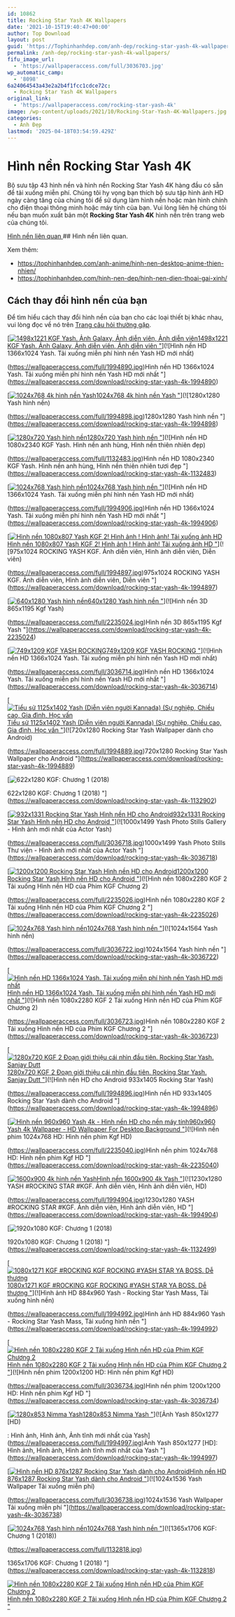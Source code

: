 ```yaml
---
id: 10862
title: Rocking Star Yash 4K Wallpapers
date: '2021-10-15T19:40:47+00:00'
author: Top Download
layout: post
guid: 'https://Tophinhanhdep.com/anh-dep/rocking-star-yash-4k-wallpapers/'
permalink: /anh-dep/rocking-star-yash-4k-wallpapers/
fifu_image_url:
  - 'https://wallpaperaccess.com/full/3036703.jpg'
wp_automatic_camp:
  - '8098'
6a24064543a43e2a2b4f1fcc1cdce72c:
  - Rocking Star Yash 4K Wallpapers
original_link:
  - 'https://wallpaperaccess.com/rocking-star-yash-4k'
image: /wp-content/uploads/2021/10/Rocking-Star-Yash-4K-Wallpapers.jpg
categories:
  - Ảnh Đẹp
lastmod: '2025-04-18T03:54:59.429Z'
---
```

# Hình nền Rocking Star Yash 4K

Bộ sưu tập 43 hình nền và hình nền Rocking Star Yash 4K hàng đầu có sẵn để tải xuống miễn phí. Chúng tôi hy vọng bạn thích bộ sưu tập hình ảnh HD ngày càng tăng của chúng tôi để sử dụng làm hình nền hoặc màn hình chính cho điện thoại thông minh hoặc máy tính của bạn. Vui lòng liên hệ chúng tôi nếu bạn muốn xuất bản một **Rocking Star Yash 4K** hình nền trên trang web của chúng tôi.

[Hình nền liên quan ](#related) ## Hình nền liên quan.

   
 Xem thêm:

   
- <https://tophinhanhdep.com/anh-anime/hinh-nen-desktop-anime-thien-nhien/>
- <https://tophinhanhdep.com/hinh-nen-dep/hinh-nen-dien-thoai-gai-xinh/>

## Cách thay đổi hình nền của bạn

Để tìm hiểu cách thay đổi hình nền của bạn cho các loại thiết bị khác nhau, vui lòng đọc về nó trên [Trang câu hỏi thường gặp](https://tophinhanhdep.com/faq/).

  
[[![1498x1221 KGF Yash.  Ảnh Galaxy, Ảnh diễn viên, Ảnh diễn viên](https://wallpaperaccess.com/full/3036703.jpg)1498x1221 KGF Yash. Ảnh Galaxy, Ảnh diễn viên, Ảnh diễn viên "](https://wallpaperaccess.com/download/rocking-star-yash-4k-3036703)](![Hình nền HD 1366x1024 Yash.  Tải xuống miễn phí hình nền Yash HD mới nhất)

(https://wallpaperaccess.com/full/1994890.jpg)Hình nền HD 1366x1024 Yash. Tải xuống miễn phí hình nền Yash HD mới nhất "](https://wallpaperaccess.com/download/rocking-star-yash-4k-1994890)

[[![1024x768 4k hình nền Yash](https://wallpaperaccess.com/full/3036704.jpg)1024x768 4k hình nền Yash "](https://wallpaperaccess.com/download/rocking-star-yash-4k-3036704)](![1280x1280 Yash hình nền)

(https://wallpaperaccess.com/full/1994898.jpg)1280x1280 Yash hình nền "](https://wallpaperaccess.com/download/rocking-star-yash-4k-1994898)

[[![1280x720 Yash hình nền](https://wallpaperaccess.com/full/3036706.jpg)1280x720 Yash hình nền "](https://wallpaperaccess.com/download/rocking-star-yash-4k-3036706)](![Hình nền HD 1080x2340 KGF Yash.  Hình nền anh hùng, Hình nền thiên nhiên đẹp)

(https://wallpaperaccess.com/full/1132483.jpg)Hình nền HD 1080x2340 KGF Yash. Hình nền anh hùng, Hình nền thiên nhiên tươi đẹp "](https://wallpaperaccess.com/download/rocking-star-yash-4k-1132483)

[[![1024x768 Yash hình nền](https://wallpaperaccess.com/full/1994891.jpg)1024x768 Yash hình nền "](https://wallpaperaccess.com/download/rocking-star-yash-4k-1994891)](![Hình nền HD 1366x1024 Yash.  Tải xuống miễn phí hình nền Yash HD mới nhất)

(https://wallpaperaccess.com/full/1994906.jpg)Hình nền HD 1366x1024 Yash. Tải xuống miễn phí hình nền Yash HD mới nhất "](https://wallpaperaccess.com/download/rocking-star-yash-4k-1994906)

[[![Hình nền 1080x807 Yash KGF 2!  Hình ảnh !  Hình ảnh!  Tải xuống ảnh HD](https://wallpaperaccess.com/full/1132507.jpg)Hình nền 1080x807 Yash KGF 2! Hình ảnh ! Hình ảnh! Tải xuống ảnh HD "](https://wallpaperaccess.com/download/rocking-star-yash-4k-1132507)](![975x1024 ROCKING YASH KGF.  Ảnh diễn viên, Hình ảnh diễn viên, Diễn viên)

(https://wallpaperaccess.com/full/1994897.jpg)975x1024 ROCKING YASH KGF. Ảnh diễn viên, Hình ảnh diễn viên, Diễn viên "](https://wallpaperaccess.com/download/rocking-star-yash-4k-1994897)

[[![640x1280 Yash hình nền](https://wallpaperaccess.com/full/3036711.jpg)640x1280 Yash hình nền "](https://wallpaperaccess.com/download/rocking-star-yash-4k-3036711)](![Hình nền 3D 865x1195 Kgf Yash)

(https://wallpaperaccess.com/full/2235024.jpg)Hình nền 3D 865x1195 Kgf Yash "](https://wallpaperaccess.com/download/rocking-star-yash-4k-2235024)

[[![749x1209 KGF YASH ROCKING](https://wallpaperaccess.com/full/3036713.jpg)749x1209 KGF YASH ROCKING "](https://wallpaperaccess.com/download/rocking-star-yash-4k-3036713)](![Hình nền HD 1366x1024 Yash.  Tải xuống miễn phí hình nền Yash HD mới nhất)

(https://wallpaperaccess.com/full/3036714.jpg)Hình nền HD 1366x1024 Yash. Tải xuống miễn phí hình nền Yash HD mới nhất "](https://wallpaperaccess.com/download/rocking-star-yash-4k-3036714)

[[![Tiểu sử 1125x1402 Yash (Diễn viên người Kannada) (Sự nghiệp, Chiều cao, Gia đình, Học vấn](https://wallpaperaccess.com/full/3036715.jpg)Tiểu sử 1125x1402 Yash (Diễn viên người Kannada) (Sự nghiệp, Chiều cao, Gia đình, Học vấn "](https://wallpaperaccess.com/download/rocking-star-yash-4k-3036715)](![720x1280 Rocking Star Yash Wallpaper dành cho Android)

(https://wallpaperaccess.com/full/1994889.jpg)720x1280 Rocking Star Yash Wallpaper cho Android "](https://wallpaperaccess.com/download/rocking-star-yash-4k-1994889)

[![622x1280 KGF: Chương 1 (2018)](https://wallpaperaccess.com/full/1132902.jpg)

622x1280 KGF: Chương 1 (2018) "](https://wallpaperaccess.com/download/rocking-star-yash-4k-1132902)

[[![932x1331 Rocking Star Yash Hình nền HD cho Android](https://wallpaperaccess.com/full/3036717.jpg)932x1331 Rocking Star Yash Hình nền HD cho Android "](https://wallpaperaccess.com/download/rocking-star-yash-4k-3036717)](![1000x1499 Yash Photo Stills Gallery - Hình ảnh mới nhất của Actor Yash)

(https://wallpaperaccess.com/full/3036718.jpg)1000x1499 Yash Photo Stills Thư viện - Hình ảnh mới nhất của Actor Yash "](https://wallpaperaccess.com/download/rocking-star-yash-4k-3036718)

[[![1200x1200 Rocking Star Yash Hình nền HD cho Android](https://wallpaperaccess.com/full/1994982.jpg)1200x1200 Rocking Star Yash Hình nền HD cho Android "](https://wallpaperaccess.com/download/rocking-star-yash-4k-1994982)](![Hình nền 1080x2280 KGF 2 Tải xuống Hình nền HD của Phim KGF Chương 2)

(https://wallpaperaccess.com/full/2235026.jpg)Hình nền 1080x2280 KGF 2 Tải xuống Hình nền HD của Phim KGF Chương 2 "](https://wallpaperaccess.com/download/rocking-star-yash-4k-2235026)

[[![1024x768 Yash hình nền](https://wallpaperaccess.com/full/3036721.jpg)1024x768 Yash hình nền "](https://wallpaperaccess.com/download/rocking-star-yash-4k-3036721)](![1024x1564 Yash hình nền)

(https://wallpaperaccess.com/full/3036722.jpg)1024x1564 Yash hình nền "](https://wallpaperaccess.com/download/rocking-star-yash-4k-3036722)

[[![Hình nền HD 1366x1024 Yash.  Tải xuống miễn phí hình nền Yash HD mới nhất](https://wallpaperaccess.com/full/1994892.jpg)Hình nền HD 1366x1024 Yash. Tải xuống miễn phí hình nền Yash HD mới nhất "](https://wallpaperaccess.com/download/rocking-star-yash-4k-1994892)](![Hình nền 1080x2280 KGF 2 Tải xuống Hình nền HD của Phim KGF Chương 2)

(https://wallpaperaccess.com/full/3036723.jpg)Hình nền 1080x2280 KGF 2 Tải xuống Hình nền HD của Phim KGF Chương 2 "](https://wallpaperaccess.com/download/rocking-star-yash-4k-3036723)

[[![1280x720 KGF 2 Đoạn giới thiệu cái nhìn đầu tiên.  Rocking Star Yash.  Sanjay Dutt](https://wallpaperaccess.com/full/3036724.jpg)1280x720 KGF 2 Đoạn giới thiệu cái nhìn đầu tiên. Rocking Star Yash. Sanjay Dutt "](https://wallpaperaccess.com/download/rocking-star-yash-4k-3036724)](![Hình nền HD cho Android 933x1405 Rocking Star Yash)

(https://wallpaperaccess.com/full/1994896.jpg)Hình nền HD 933x1405 Rocking Star Yash dành cho Android "](https://wallpaperaccess.com/download/rocking-star-yash-4k-1994896)

[[![Hình nền 960x960 Yash 4k - Hình nền HD cho nền máy tính](https://wallpaperaccess.com/full/3036726.jpg)960x960 Yash 4k Wallpaper - HD Wallpaper For Desktop Background "](https://wallpaperaccess.com/download/rocking-star-yash-4k-3036726)](![Hình nền phim 1024x768 HD: Hình nền phim Kgf HD)

(https://wallpaperaccess.com/full/2235040.jpg)Hình nền phim 1024x768 HD: Hình nền phim Kgf HD "](https://wallpaperaccess.com/download/rocking-star-yash-4k-2235040)

[[![1600x900 4k hình nền Yash](https://wallpaperaccess.com/full/3036728.jpg)Hình nền 1600x900 4k Yash "](https://wallpaperaccess.com/download/rocking-star-yash-4k-3036728)](![1230x1280 YASH #ROCKING STAR #KGF.  Ảnh diễn viên, Hình ảnh diễn viên, HD)

(https://wallpaperaccess.com/full/1994904.jpg)1230x1280 YASH #ROCKING STAR #KGF. Ảnh diễn viên, Hình ảnh diễn viên, HD "](https://wallpaperaccess.com/download/rocking-star-yash-4k-1994904)

[![1920x1080 KGF: Chương 1 (2018)](https://wallpaperaccess.com/full/1132499.jpg)

1920x1080 KGF: Chương 1 (2018) "](https://wallpaperaccess.com/download/rocking-star-yash-4k-1132499)

[[![1080x1271 KGF #ROCKING KGF ROCKING #YASH STAR YA BOSS.  Dễ thương](https://wallpaperaccess.com/full/1132825.jpg)1080x1271 KGF #ROCKING KGF ROCKING #YASH STAR YA BOSS. Dễ thương "](https://wallpaperaccess.com/download/rocking-star-yash-4k-1132825)](![Hình ảnh HD 884x960 Yash - Rocking Star Yash Mass, Tải xuống hình nền)

(https://wallpaperaccess.com/full/1994992.jpg)Hình ảnh HD 884x960 Yash - Rocking Star Yash Mass, Tải xuống hình nền "](https://wallpaperaccess.com/download/rocking-star-yash-4k-1994992)

[[![Hình nền 1080x2280 KGF 2 Tải xuống Hình nền HD của Phim KGF Chương 2](https://wallpaperaccess.com/full/2235048.jpg)Hình nền 1080x2280 KGF 2 Tải xuống Hình nền HD của Phim KGF Chương 2 "](https://wallpaperaccess.com/download/rocking-star-yash-4k-2235048)](![Hình nền phim 1200x1200 HD: Hình nền phim Kgf HD)

(https://wallpaperaccess.com/full/3036734.jpg)Hình nền phim 1200x1200 HD: Hình nền phim Kgf HD "](https://wallpaperaccess.com/download/rocking-star-yash-4k-3036734)

[[![1280x853 Nimma Yash](https://wallpaperaccess.com/full/3036735.jpg)1280x853 Nimma Yash "](https://wallpaperaccess.com/download/rocking-star-yash-4k-3036735)](![Ảnh Yash 850x1277 [HD)

: Hình ảnh, Hình ảnh, Ảnh tĩnh mới nhất của Yash](https://wallpaperaccess.com/full/1994997.jpg)Ảnh Yash 850x1277 \[HD\]: Hình ảnh, Hình ảnh, Hình ảnh tĩnh mới nhất của Yash "](https://wallpaperaccess.com/download/rocking-star-yash-4k-1994997)

[[![Hình nền HD 876x1287 Rocking Star Yash dành cho Android](https://wallpaperaccess.com/full/3036737.jpg)Hình nền HD 876x1287 Rocking Star Yash dành cho Android "](https://wallpaperaccess.com/download/rocking-star-yash-4k-3036737)](![1024x1536 Yash Wallpaper Tải xuống miễn phí)

(https://wallpaperaccess.com/full/3036738.jpg)1024x1536 Yash Wallpaper Tải xuống miễn phí "](https://wallpaperaccess.com/download/rocking-star-yash-4k-3036738)

[[![1024x768 Yash hình nền](https://wallpaperaccess.com/full/3036739.jpg)1024x768 Yash hình nền "](https://wallpaperaccess.com/download/rocking-star-yash-4k-3036739)](![1365x1706 KGF: Chương 1 (2018))

(https://wallpaperaccess.com/full/1132818.jpg)

1365x1706 KGF: Chương 1 (2018) "](https://wallpaperaccess.com/download/rocking-star-yash-4k-1132818)

[![Hình nền 1080x2280 KGF 2 Tải xuống Hình nền HD của Phim KGF Chương 2](https://wallpaperaccess.com/full/2235020.jpg)Hình nền 1080x2280 KGF 2 Tải xuống Hình nền HD của Phim KGF Chương 2 "](https://wallpaperaccess.com/download/rocking-star-yash-4k-2235020)
